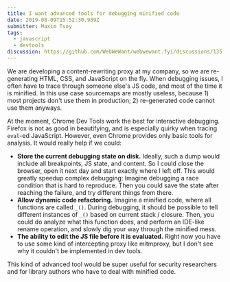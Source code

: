 ```yaml
---
title: I want advanced tools for debugging minified code
date: 2019-08-09T15:52:30.939Z
submitter: Maxim Tsoy
tags:
  - javascript
  - devtools
discussion: https://github.com/WebWeWant/webwewant.fyi/discussions/135
---
```


We are developing a content-rewriting proxy at my company, so we are re-generating HTML, CSS, and JavaScript on the fly. When debugging issues, I often have to trace through someone else's JS code, and most of the time it is minified. In this use case sourcemaps are mostly useless, because 1) most projects don't use them in production; 2) re-generated code cannot use them anyways.

At the moment, Chrome Dev Tools work the best for interactive debugging. Firefox is not as good in beautifying, and is especially quirky when tracing `eval`-ed JavaScript. However, even Chrome provides only basic tools for analysis. It would really help if we could:

* **Store the current debugging state on disk.** Ideally, such a dump would include all breakpoints, JS state, and content. So I could close the browser, open it next day and start exactly where I left off. This would greatly speedup complex debugging: Imagine debugging a race condition that is hard to reproduce. Then you could save the state after reaching the failure, and try different things from there.
* **Allow dynamic code refactoring.** Imagine a minified code, where all functions are called `_()`. During debugging, it should be possible to tell different instances of `_()` based on current stack / closure. Then, you could do analyze what this function does, and perform an IDE-like rename operation, and slowly dig your way through the minified mess.
* **The ability to edit the JS file before it is evaluated.** Right now you have to use some kind of intercepting proxy like mitmproxy, but I don't see why it couldn't be implemented in dev tools.

This kind of advanced tool would be super useful for security researchers and for library authors who have to deal with minified code.
